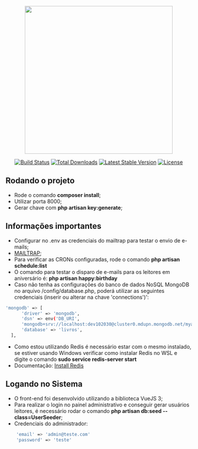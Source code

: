 <p align="center"><a href="https://laravel.com" target="_blank"><img src="https://raw.githubusercontent.com/laravel/art/master/logo-lockup/5%20SVG/2%20CMYK/1%20Full%20Color/laravel-logolockup-cmyk-red.svg" width="400"></a></p>

<p align="center">
<a href="https://travis-ci.org/laravel/framework"><img src="https://travis-ci.org/laravel/framework.svg" alt="Build Status"></a>
<a href="https://packagist.org/packages/laravel/framework"><img src="https://img.shields.io/packagist/dt/laravel/framework" alt="Total Downloads"></a>
<a href="https://packagist.org/packages/laravel/framework"><img src="https://img.shields.io/packagist/v/laravel/framework" alt="Latest Stable Version"></a>
<a href="https://packagist.org/packages/laravel/framework"><img src="https://img.shields.io/packagist/l/laravel/framework" alt="License"></a>
</p>

## Rodando o projeto

- Rode o comando <strong>composer install</strong>;
- Utilizar porta 8000;
- Gerar chave com <strong>php artisan key:generate</strong>;

## Informações importantes
- Configurar no .env as credenciais do mailtrap para testar o envio de e-mails;
- <a target="_blank" href="https://mailtrap.io/signin">MAILTRAP</a>;
- Para verificar as CRONs configuradas, rode o comando <strong>php artisan schedule:list</strong>
- O comando para testar o disparo de e-mails para os leitores em aniversário é: <strong>php artisan happy:birthday</strong>
- Caso não tenha as configurações do banco de dados NoSQL MongoDB no arquivo /config/database.php, poderá utilizar as seguintes credenciais (inserir ou alterar na chave 'connections')':
```sh
'mongodb' => [
      'driver' => 'mongodb',
      'dsn' => env('DB_URI',
      'mongodb+srv://localhost:dev102030@cluster0.mdupn.mongodb.net/myappdb?retryWrites=true&w=majority'),
      'database' => 'livros',
  ],
```
- Como estou utilizando Redis é necessário estar com o mesmo instalado, se estiver usando Windows verificar como instalar Redis no WSL e digite o comando <strong>sudo service redis-server start</strong>
- Documentação: <a target="_blank" href="https://redis.io/docs/getting-started/installation/install-redis-on-windows/">Install Redis</a>

## Logando no Sistema
- O front-end foi desenvolvido utilizando a biblioteca VueJS 3;
- Para realizar o login no painel administrativo e conseguir gerar usuários leitores, é necessário rodar o comando <strong>php artisan db:seed --class=UserSeeder</strong>;
- Credenciais do administrador:
```sh
    'email' => 'admin@teste.com'
    'password' => 'teste'
```
